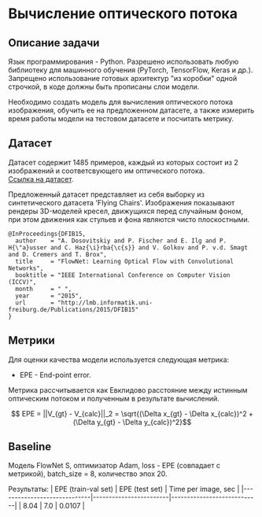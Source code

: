# Вычисление оптического потока

## Описание задачи

Язык программирования - Python.
Разрешено использовать любую библиотеку для машинного обучения (PyTorch, TensorFlow, Keras и др.). Запрещено использование готовых архитектур "из коробки" одной строчкой, в коде должны быть прописаны слои модели.

Необходимо создать модель для вычисления оптического потока изображения, обучить ее на предложенном датасете, а также измерить время работы модели на тестовом датасете и посчитать метрику.

## Датасет

Датасет содержит 1485 примеров, каждый из которых состоит из 2 изображений и соответсвующего им оптического потока.<br/>
[Ссылка на датасет](https://drive.google.com/file/d/1ipbk2nGpVlTHHY7i4GfTf-cJ0VHfvURd/view?usp=sharing).

Предложенный датасет представляет из себя выборку из синтетического датасета 'Flying Chairs'. Изображения показывают рендеры 3D-моделей кресел, движущихся перед случайным фоном, при этом движения как стульев и фона являются чисто плоскостными.

```
@InProceedings{DFIB15,
  author    = "A. Dosovitskiy and P. Fischer and E. Ilg and P. H{\"a}usser and C. Haz{\i}rba{\c{s}} and V. Golkov and P. v.d. Smagt and D. Cremers and T. Brox",
  title     = "FlowNet: Learning Optical Flow with Convolutional Networks",
  booktitle = "IEEE International Conference on Computer Vision (ICCV)",
  month     = " ",
  year      = "2015",
  url       = "http://lmb.informatik.uni-freiburg.de/Publications/2015/DFIB15"
}
```

## Метрики

Для оценки качества модели используется следующая метрика:
* EPE - End-point error. <br/>

Метрика рассчитывается как Евклидово расстояние между истинным оптическим потоком и полученным в результате вычислений.


```math
 EPE = ||V_{gt} - V_{calc}||_2 = \sqrt{(\Delta x_{gt} - \Delta x_{calc})^2 + (\Delta y_{gt} - \Delta y_{calc})^2}
```

## Baseline

Модель FlowNet S, оптимизатор Adam, loss - EPE (совпадает с метрикой), batch_size = 8, количество эпох 20.

Результаты:
|     EPE (train-val set)     |     EPE (test set)     |     Time per image, sec    |
|-----------------------------|------------------------|----------------------------|
|           8.04              |           7.0          |           0.0107           |
